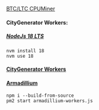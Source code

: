 
[BTC/LTC CPUMiner](https://github.com/universalbit-dev/CityGenerator/blob/master/workers/README)

#### CityGenerator Workers: []()



##### [NodeJs 18 LTS](https://nodejs.org/en/download/)
```
nvm install 18
nvm use 18
```

#### [CityGenerator Workers]() 


#### [Armadillium](https://github.com/universalbit-dev/armadillium)
```
npm i --build-from-source
pm2 start armadillium-workers.js
```

